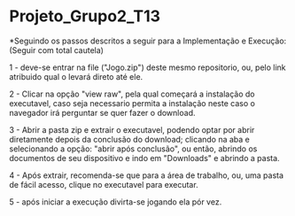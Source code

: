 # Projeto_Grupo2_T13

*Seguindo os passos descritos a seguir para a Implementação e Execução:
(Seguir com total cautela)



1 - deve-se entrar na file ("Jogo.zip") deste mesmo repositorio, ou, pelo link atribuido qual o levará direto até ele.

2 - Clicar na opção "view raw", pela qual começará a instalação do executavel, caso seja necessario permita a instalação 
    neste caso o navegador irá perguntar se quer fazer o download.
    
3 - Abrir a pasta zip e extrair o executavel, podendo optar por abrir diretamente depois da conclusão do download; 
                                              clicando na aba e selecionando a opção: "abrir após conclusão", ou então, 
                                              abrindo os documentos de seu dispositivo e indo em "Downloads" e abrindo a pasta.
                                              
4 - Após extrair, recomenda-se que para a área de trabalho, ou, uma pasta de fácil acesso, clique no executavel para executar.

5 - após iniciar a execução divirta-se jogando ela pór vez. 
